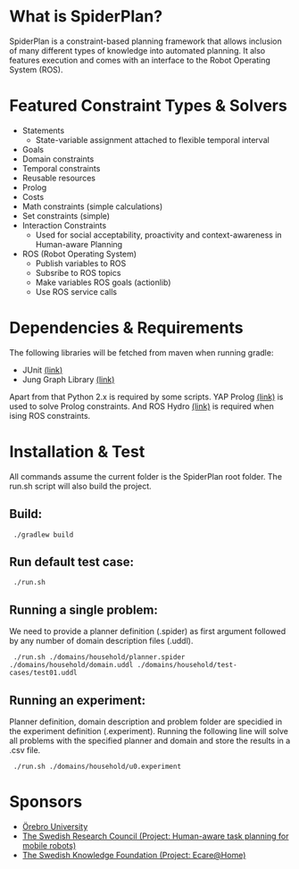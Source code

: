 # What is SpiderPlan?

SpiderPlan is a constraint-based planning framework that allows inclusion of many different types of knowledge 
into automated planning. It also features execution and comes with an interface to the Robot Operating System (ROS).

# Featured Constraint Types & Solvers

- Statements
  - State-variable assignment attached to flexible temporal interval
- Goals
- Domain constraints
- Temporal constraints
- Reusable resources
- Prolog 
- Costs
- Math constraints (simple calculations)
- Set constraints (simple)
- Interaction Constraints
  - Used for social acceptability, proactivity and context-awareness in Human-aware Planning
- ROS (Robot Operating System)
  - Publish variables to ROS
  - Subsribe to ROS topics
  - Make variables ROS goals (actionlib)
  - Use ROS service calls

# Dependencies & Requirements

The following libraries will be fetched from maven when running gradle:

- JUnit <a href="http://junit.org/">(link)</a>
- Jung Graph Library <a href="http://jung.sourceforge.net/">(link)</a>


Apart from that Python 2.x is required by some scripts. YAP Prolog <a href="http://www.dcc.fc.up.pt/~vsc/Yap/">(link)</a> is used to solve Prolog constraints. And ROS Hydro <a href="http://www.ros.org/">(link)</a> is required when ising ROS constraints.

# Installation & Test

All commands assume the current folder is the SpiderPlan root folder. The run.sh script will also build the project.

## Build: 

```
 ./gradlew build
```

## Run default test case:

```
 ./run.sh
```

## Running a single problem:

We need to provide a planner definition (.spider) as first argument followed by any number of domain description files (.uddl).

```
 ./run.sh ./domains/household/planner.spider ./domains/household/domain.uddl ./domains/household/test-cases/test01.uddl
```

## Running an experiment:

Planner definition, domain description and problem folder are specidied in the experiment definition (.experiment). Running the following line will solve all problems with the specified planner and domain and store the results in a .csv file.

```
 ./run.sh ./domains/household/u0.experiment
```

# Sponsors

* <a href="http://www.oru.se/">&Ouml;rebro University</a>
* <a href="http://www.vr.se/inenglish">The Swedish Research Council (Project: Human-aware task planning for mobile robots)</a> 
* <a href="http://www.kk-stiftelsen.org/">The Swedish Knowledge Foundation (Project: Ecare@Home)</a>











